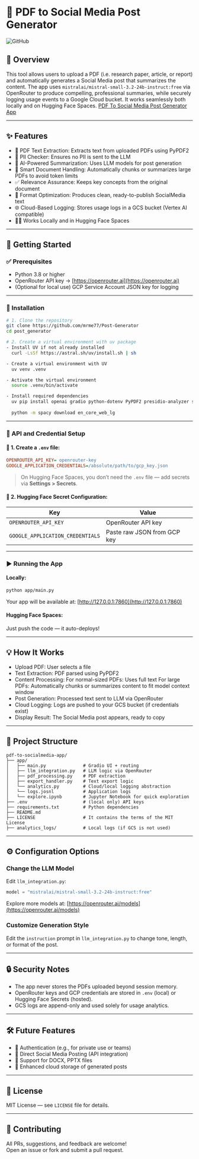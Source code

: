 # 📄 PDF to Social Media Post Generator

![GitHub](https://img.shields.io/badge/license-MIT-blue)

## 📝 Overview

This tool allows users to upload a PDF (i.e. research paper, article, or report) and automatically generates a Social Media post that summarizes the content. The app uses `mistralai/mistral-small-3.2-24b-instruct:free` via OpenRouter to produce compelling, professional summaries, while securely logging usage events to a Google Cloud bucket. It works seamlessly both locally and on Hugging Face Spaces. [PDF To Social Media Post Generator App](https://huggingface.co/spaces/mrme77/PDF-To-Social-Media-Post-Generator)


---

## ✨ Features

- 📄 PDF Text Extraction: Extracts text from uploaded PDFs using PyPDF2
- 🚨 PII Checker: Ensures no PII is sent to the LLM
- 🤖 AI-Powered Summarization: Uses LLM models for post generation
- 📄 Smart Document Handling: Automatically chunks or summarizes large PDFs to avoid token limits
- ✅ Relevance Assurance: Keeps key concepts from the original document
- 🎯 Format Optimization: Produces clean, ready-to-publish SocialMedia text
- 🌐 Cloud-Based Logging: Stores usage logs in a GCS bucket (Vertex AI compatible)
- 🧑‍💻 Works Locally and in Hugging Face Spaces

---

## 🚀 Getting Started

### ✅ Prerequisites

- Python 3.8 or higher
- OpenRouter API key → [https://openrouter.ai](https://openrouter.ai)
- (Optional for local use) GCP Service Account JSON key for logging

---

### 🔧 Installation

```bash
# 1. Clone the repository
git clone https://github.com/mrme77/Post-Generator
cd post_generator

# 2. Create a virtual environment with uv package 
- Install UV if not already installed
  curl -LsSf https://astral.sh/uv/install.sh | sh

- Create a virtual environment with UV
  uv venv .venv

- Activate the virtual environment
  source .venv/bin/activate

- Install required dependencies
  uv pip install openai gradio python-dotenv PyPDF2 presidio-analyzer spacy
  
  python -m spacy download en_core_web_lg
```

---

### 🔐 API and Credential Setup

#### 📌 1. Create a `.env` file:

```ini
OPENROUTER_API_KEY= openrouter-key
GOOGLE_APPLICATION_CREDENTIALS=/absolute/path/to/gcp_key.json
```

> On Hugging Face Spaces, you don’t need the `.env` file — add secrets via **Settings > Secrets**.

#### 📌 2. Hugging Face Secret Configuration:

| Key                         | Value                         |
|----------------------------|-------------------------------|
| `OPENROUTER_API_KEY`       | OpenRouter API key       |
| `GOOGLE_APPLICATION_CREDENTIALS` | Paste raw JSON from GCP key |

---

### ▶️ Running the App

#### Locally:
```bash
python app/main.py
```
Your app will be available at: [http://127.0.0.1:7860](http://127.0.0.1:7860)

#### Hugging Face Spaces:
Just push the code — it auto-deploys!

---

## 💡 How It Works

- Upload PDF: User selects a file
- Text Extraction: PDF parsed using PyPDF2
- Content Processing:
For normal-sized PDFs: Uses full text
For large PDFs: Automatically chunks or summarizes content to fit model context window
- Post Generation: Processed text sent to LLM via OpenRouter
- Cloud Logging: Logs are pushed to your GCS bucket (if credentials exist)
- Display Result: The Social Media post appears, ready to copy

---

## 📁 Project Structure

```
pdf-to-socialmedia-app/
├── app/
│   ├── main.py              # Gradio UI + routing
│   ├── llm_integration.py   # LLM logic via OpenRouter
│   ├── pdf_processing.py    # PDF extraction
│   ├── export_handler.py    # Text export logic
│   └── analytics.py         # Cloud/local logging abstraction
│   └── logs.josnl           # Application logs
│   └── explore.ipynb        # Jupyter Notebook for quick exploration
├── .env                     # (local only) API keys
├── requirements.txt         # Python dependencies
├── README.md  
├── LICENSE                  # It contains the terms of the MIT License
├── analytics_logs/          # Local logs (if GCS is not used)
```

---

## ⚙️ Configuration Options

### Change the LLM Model
Edit `llm_integration.py`:
```python
model = "mistralai/mistral-small-3.2-24b-instruct:free"
```
Explore more models at: [https://openrouter.ai/models](https://openrouter.ai/models)

### Customize Generation Style
Edit the `instruction` prompt in `llm_integration.py` to change tone, length, or format of the post.

---

## 🔒 Security Notes

- The app never stores the PDFs uploaded beyond session memory.
- OpenRouter keys and GCP credentials are stored in `.env` (local) or Hugging Face Secrets (hosted).
- GCS logs are append-only and used solely for usage analytics.

---

## 🛠️ Future Features

- 🔐 Authentication (e.g., for private use or teams)
- 🔄 Direct Social Media Posting (API integration)
- 📑 Support for DOCX, PPTX files
- 💾 Enhanced cloud storage of generated posts

---

## 📄 License

MIT License — see `LICENSE` file for details.

---

## 🤝 Contributing

All PRs, suggestions, and feedback are welcome!  
Open an issue or fork and submit a pull request.